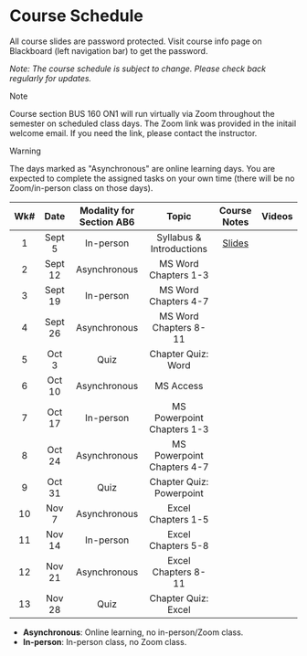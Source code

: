 <!-- markdownlint-disable -->

# Course Schedule

All course slides are password protected. Visit course info page on Blackboard (left navigation bar) to get the password.

*Note: The course schedule is subject to change. Please check back regularly for updates.*

> [!NOTE]
> Course section BUS 160 ON1 will run virtually via Zoom throughout the semester on scheduled class days. The Zoom link was provided in the initail welcome email. If you need the link, please contact the instructor. 

> [!WARNING]
> The days marked as "Asynchronous" are online learning days. You are expected to complete the assigned tasks on your own time (there will be no Zoom/in-person class on those days). 


| **Wk#** | **Date** | **Modality for Section AB6** |         **Topic**          | **Course Notes** | **Videos** |
| :-----: | :------: | :--------------------------: | :------------------------: | :--------------: | :--------: |
|    1    |  Sept 5  |          In-person           |  Syllabus & Introductions  |     [Slides](https://jstrieb.github.io/link-lock/#eyJ2IjoiMC4wLjEiLCJlIjoiNzl2VEVUdFVnTjRyVTFiV0lMbE1aY1FjRnBDd0lOblRmbHo5a3o4UWIzRTVxQWZ3V1NjQnBGZXhFVnhXSkVEMjBDSm9jYkVFWUdJcnFHQjZ2eXFMeVYvZTFQdFFteldIRW1id1VwQ05wV2E3YWlLTUZZa3NUMHQyRFBKRC9NRkJPcVhmYmMwYXNTa2FsN2x4VklUbVQzMDBBM0U9IiwicyI6ImoyYURzc3VrZXdJMHl3ai9WUmJPeWc9PSIsImkiOiJ4QStsbWNaZjVhcGEzUnFjIn0=)             |            |
|    2    | Sept 12  |         Asynchronous         |    MS Word Chapters 1-3    |                  |            |
|    3    | Sept 19  |          In-person           |    MS Word Chapters 4-7    |                  |            |
|    4    | Sept 26  |         Asynchronous         |   MS Word Chapters 8-11    |                  |            |
|    5    |  Oct 3   |             Quiz             |     Chapter Quiz: Word     |                  |            |
|    6    |  Oct 10  |         Asynchronous         |         MS Access          |                  |            |
|    7    |  Oct 17  |          In-person           | MS Powerpoint Chapters 1-3 |                  |            |
|    8    |  Oct 24  |         Asynchronous         | MS Powerpoint Chapters 4-7 |                  |            |
|    9    |  Oct 31  |             Quiz             |  Chapter Quiz: Powerpoint  |                  |            |
|   10    |  Nov 7   |         Asynchronous         |     Excel Chapters 1-5     |                  |            |
|   11    |  Nov 14  |          In-person           |     Excel Chapters 5-8     |                  |            |
|   12    |  Nov 21  |         Asynchronous         |    Excel Chapters 8-11     |                  |            |
|   13    |  Nov 28  |             Quiz             |    Chapter Quiz: Excel     |                  |            |

- **Asynchronous**: Online learning, no in-person/Zoom class.
- **In-person**: In-person class, no Zoom class.